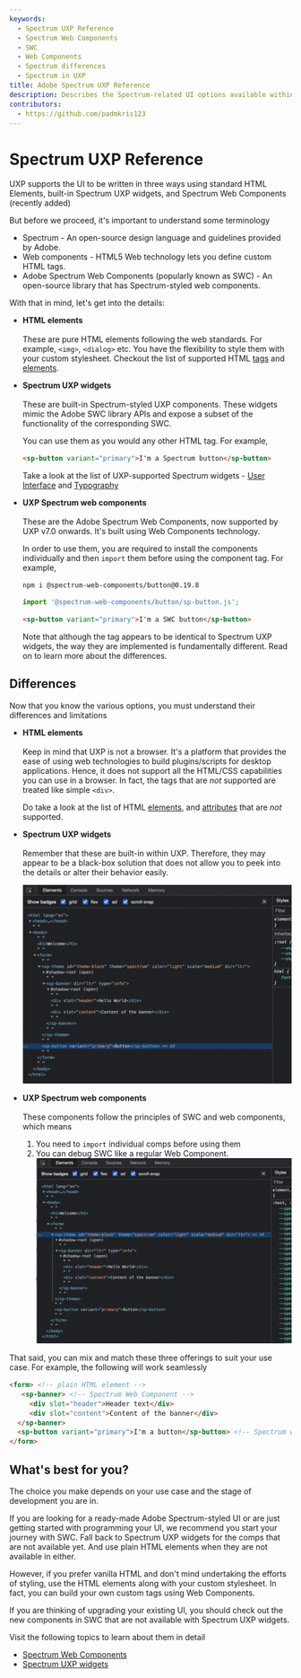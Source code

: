 ```yaml
---
keywords:
  - Spectrum UXP Reference
  - Spectrum Web Components
  - SWC
  - Web Components
  - Spectrum differences
  - Spectrum in UXP
title: Adobe Spectrum UXP Reference
description: Describes the Spectrum-related UI options available within UXP 
contributors:
  - https://github.com/padmkris123
---
```


# Spectrum UXP Reference


UXP supports the UI to be written in three ways using standard HTML Elements, built-in Spectrum UXP widgets, and Spectrum Web Components (recently added)


But before we proceed, it's important to understand some terminology
- Spectrum - An open-source design language and guidelines provided by Adobe.
- Web components - HTML5 Web technology lets you define custom HTML tags.
- Adobe Spectrum Web Components (popularly known as SWC) - An open-source library that has Spectrum-styled web components.


With that in mind, let's get into the details:
- **HTML elements** <br></br>
   These are pure HTML elements following the web standards. For example, `<img>`, `<dialog>` etc. You have the flexibility to style them with your custom stylesheet. Checkout the list of supported HTML [tags](../reference-html/) and [elements](../reference-js/Global%20Members/HTML%20Elements/).
  
- **Spectrum UXP widgets** <br></br>
   These are built-in Spectrum-styled UXP components. These widgets mimic the Adobe SWC library APIs and expose a subset of the functionality of the corresponding SWC. 

   You can use them as you would any other HTML tag. For example,
   
   ```html
   <sp-button variant="primary">I'm a Spectrum button</sp-button>
   ```

   Take a look at the list of UXP-supported Spectrum widgets - [User Interface](./Spectrum%20UXP%20Widgets/User%20Interface/) and [Typography](./Spectrum%20UXP%20Widgets/Typography/)


- **UXP Spectrum web components** <br></br>
   These are the Adobe Spectrum Web Components, now supported by UXP v7.0 onwards. It's built using Web Components technology.

   In order to use them, you are required to install the components individually and then `import` them before using the component tag. For example,
  
   ```
   npm i @spectrum-web-components/button@0.19.8
   ```
  
   ```js
   import '@spectrum-web-components/button/sp-button.js';
   ```


   ```html
   <sp-button variant="primary">I'm a SWC button</sp-button>
   ```
  Note that although the tag appears to be identical to Spectrum UXP widgets, the way they are implemented is fundamentally different. Read on to learn more about the differences.


## Differences

Now that you know the various options, you must understand their differences and limitations


- **HTML elements** <br></br>
   Keep in mind that UXP is not a browser. It's a platform that provides the ease of using web technologies to build plugins/scripts for desktop applications. Hence, it does not support all the HTML/CSS capabilities you can use in a browser. In fact, the tags that are _not_ supported are treated like simple `<div>`.

   Do take a look at the list of HTML [elements](../reference-html/General/Unsupported%20Elements/), and [attributes](../reference-html/General/Unsupported%20Attributes/) that are _not_ supported.
  
- **Spectrum UXP widgets**<br></br>
   Remember that these are built-in within UXP. Therefore, they may appear to be a black-box solution that does not allow you to peek into the details or alter their behavior easily.

   ![Debug Spectrum UXP Widgets](./assets/debug-sp.png)


- **UXP Spectrum web components** <br></br>
   These components follow the principles of SWC and web components, which means
   1. You need to `import` individual comps before using them
   2. You can debug SWC like a regular Web Component. 
      ![Debug SWC](./assets/debug-swc.png)


That said, you can mix and match these three offerings to suit your use case. For example, the following will work seamlessly


```HTML
<form> <!-- plain HTML element -->
   <sp-banner> <!-- Spectrum Web Component -->
     <div slot="header">Header text</div>
     <div slot="content">Content of the banner</div>
  </sp-banner>
  <sp-button variant="primary">I'm a button</sp-button> <!-- Spectrum widget -->
</form>
```

## What's best for you?


The choice you make depends on your use case and the stage of development you are in.


If you are looking for a ready-made Adobe Spectrum-styled UI or are just getting started with programming your UI, we recommend you start your journey with SWC. Fall back to Spectrum UXP widgets for the comps that are not available yet. And use plain HTML elements when they are not available in either.


However, if you prefer vanilla HTML and don't mind undertaking the efforts of styling, use the HTML elements along with your custom stylesheet. In fact, you can build your own custom tags using Web Components.


If you are thinking of upgrading your existing UI, you should check out the new components in SWC that are not available with Spectrum UXP widgets.


Visit the following topics to learn about them in detail
- [Spectrum Web Components](swc/index.md)
- [Spectrum UXP widgets](Spectrum%20UXP%20Widgets/index.md)
